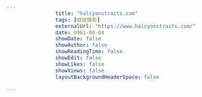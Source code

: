 ---
                title: "halcyonstraits.com"
                tags: [娃娃摄影]
                externalUrl: "https://www.halcyonstraits.com/"
                date: 9961-08-08
                showDate: false
                showAuthor: false
                showReadingTime: false
                showEdit: false
                showLikes: false
                showViews: false
                layoutBackgroundHeaderSpace: false
                ---

